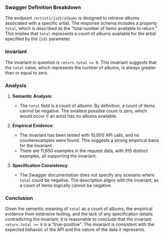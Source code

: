 ### Swagger Definition Breakdown

The endpoint `/artists/{id}/albums` is designed to retrieve albums associated with a specific artist. The response schema includes a property `total`, which is described as the "total number of items available to return." This implies that `total` represents a count of albums available for the artist specified by the `{id}` parameter.

### Invariant

The invariant in question is `return.total >= 0`. This invariant suggests that the `total` value, which represents the number of albums, is always greater than or equal to zero.

### Analysis

1. **Semantic Analysis**: 
   - The `total` field is a count of albums. By definition, a count of items cannot be negative. The smallest possible count is zero, which would occur if an artist has no albums available.

2. **Empirical Evidence**:
   - The invariant has been tested with 10,000 API calls, and no counterexamples were found. This suggests a strong empirical basis for the invariant.
   - There are 11,650 examples in the request data, with 915 distinct examples, all supporting the invariant.

3. **Specification Consistency**:
   - The Swagger documentation does not specify any scenario where `total` could be negative. The description aligns with the invariant, as a count of items logically cannot be negative.

### Conclusion

Given the semantic meaning of `total` as a count of albums, the empirical evidence from extensive testing, and the lack of any specification details contradicting the invariant, it is reasonable to conclude that the invariant `return.total >= 0` is a "true-positive". The invariant is consistent with the expected behavior of the API and the nature of the data it represents.
